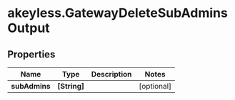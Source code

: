 # akeyless.GatewayDeleteSubAdminsOutput

## Properties

Name | Type | Description | Notes
------------ | ------------- | ------------- | -------------
**subAdmins** | **[String]** |  | [optional] 


